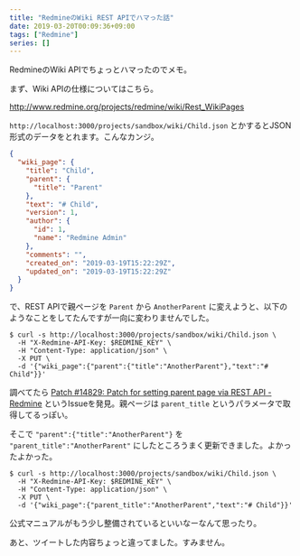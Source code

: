 ```yaml
---
title: "RedmineのWiki REST APIでハマった話"
date: 2019-03-20T00:09:36+09:00
tags: ["Redmine"]
series: []
---
```


RedmineのWiki APIでちょっとハマったのでメモ。

<!--more-->

まず、Wiki APIの仕様についてはこちら。

http://www.redmine.org/projects/redmine/wiki/Rest_WikiPages

`http://localhost:3000/projects/sandbox/wiki/Child.json` とかするとJSON形式のデータをとれます。こんなカンジ。

```json
{
  "wiki_page": {
    "title": "Child",
    "parent": {
      "title": "Parent"
    },
    "text": "# Child",
    "version": 1,
    "author": {
      "id": 1,
      "name": "Redmine Admin"
    },
    "comments": "",
    "created_on": "2019-03-19T15:22:29Z",
    "updated_on": "2019-03-19T15:22:29Z"
  }
}
```

で、REST APIで親ページを `Parent` から `AnotherParent` に変えようと、以下のようなことをしてたんですが一向に変わりませんでした。

```text
$ curl -s http://localhost:3000/projects/sandbox/wiki/Child.json \
  -H "X-Redmine-API-Key: $REDMINE_KEY" \
  -H "Content-Type: application/json" \
  -X PUT \
  -d '{"wiki_page":{"parent":{"title":"AnotherParent"},"text":"# Child"}}'
```

調べてたら [Patch #14829: Patch for setting parent page via REST API - Redmine](https://www.redmine.org/issues/14829) というIssueを発見。親ページは `parent_title` というパラメータで取得してるっぽい。

そこで `"parent":{"title":"AnotherParent"}` を `"parent_title":"AnotherParent"` にしたところうまく更新できました。よかったよかった。

```text
$ curl -s http://localhost:3000/projects/sandbox/wiki/Child.json \
  -H "X-Redmine-API-Key: $REDMINE_KEY" \
  -H "Content-Type: application/json" \
  -X PUT \
  -d '{"wiki_page":{"parent_title":"AnotherParent","text":"# Child"}}'
```

公式マニュアルがもう少し整備されているといいなーなんて思ったり。

あと、ツイートした内容ちょっと違ってました。すみません。
